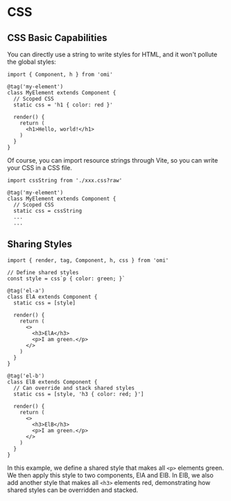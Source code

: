 # CSS

## CSS Basic Capabilities

You can directly use a string to write styles for HTML, and it won't pollute the global styles:

```tsx{5-6}
import { Component, h } from 'omi'

@tag('my-element')
class MyElement extends Component {
  // Scoped CSS
  static css = 'h1 { color: red }' 

  render() {
    return (
      <h1>Hello, world!</h1>
    )
  }
}
```

Of course, you can import resource strings through Vite, so you can write your CSS in a CSS file.

```tsx{1,5-6}
import cssString from './xxx.css?raw'

@tag('my-element')
class MyElement extends Component {
  // Scoped CSS
  static css = cssString
  ...
  ...
```

## Sharing Styles

```tsx{3-4,7,22-23}
import { render, tag, Component, h, css } from 'omi'

// Define shared styles
const style = css`p { color: green; }`

@tag('el-a')
class ElA extends Component {
  static css = [style]

  render() {
    return (
      <>
        <h3>ElA</h3>
        <p>I am green.</p>
      </>
    )
  }
}

@tag('el-b')
class ElB extends Component {
  // Can override and stack shared styles
  static css = [style, 'h3 { color: red; }']

  render() {
    return (
      <>
        <h3>ElB</h3>
        <p>I am green.</p>
      </>
    )
  }
}
```

In this example, we define a shared style that makes all `<p>` elements green. We then apply this style to two components, ElA and ElB. In ElB, we also add another style that makes all `<h3>` elements red, demonstrating how shared styles can be overridden and stacked.